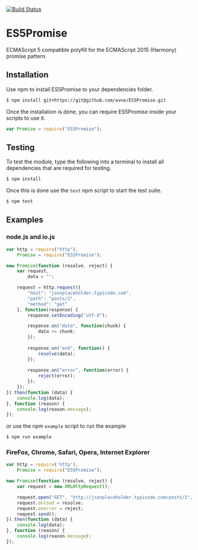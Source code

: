 [![Build Status](https://travis-ci.org/avne/ES5Promise.svg?branch=master)](http://travis-ci.org/avne/ES5Promise)

ES5Promise
==========
ECMAScript 5 compatible polyfill for the ECMAScript 2015 (Harmony) promise pattern.

Installation
------------
Use npm to install ES5Promise to your dependencies folder.
```bash
$ npm install git+https://git@github.com/avne/ES5Promise.git
```
Once the installation is done, you can require ES5Promise inside your scripts to use it. 
```js
var Promise = require("ES5Promise");
```

Testing
-------
To test the module, type the following into a terminal to install all dependencies that are required for testing.
```bash
$ npm install
```
Once this is done use the `test` npm script to start the test suite.
```bash
$ npm test
```

Examples
--------
### node.js and io.js
```js
var http = require("http"),
    Promise = require("ES5Promise");

new Promise(function (resolve, reject) {
    var request,
        data = "";

    request = http.request({
        "host": "jsonplaceholder.typicode.com",
        "path": "posts/1",
        "method": "get"
    }, function(response) {
        response.setEncoding("utf-8");

        response.on("data", function(chunk) {
            data += chunk;
        });
        
        response.on("end", function() {
            resolve(data);
        });
        
        response.on("error", function(error) {
            reject(error);
        });
    });
}).then(function (data) {
    console.log(data);
}, function (reason) {
    console.log(reason.message);
});
```
or use the npm `example` script to run the example
```bash
$ npm run example
```
### FireFox, Chrome, Safari, Opera, Internet Explorer
```js
var http = require('http'),
    Promise = require("ES5Promise");

new Promise(function (resolve, reject) {
    var request = new XMLHttpRequest();

    request.open("GET", "http://jsonplaceholder.typicode.com/posts/1", true);
    request.onload = resolve;
    request.onerror = reject;
    request.send();
}).then(function (data) {
    console.log(data);
}, function (reason) {
    console.log(reason.message);
});
```